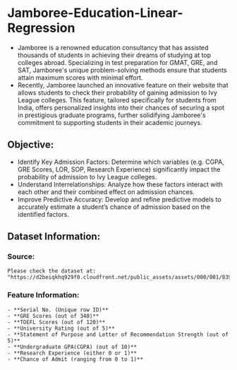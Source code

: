 # Jamboree-Education-Linear-Regression
- Jamboree is a renowned education consultancy that has assisted thousands of students in achieving their dreams of studying at top colleges abroad. Specializing in test preparation for GMAT, GRE, and SAT, Jamboree's unique problem-solving methods ensure that students attain maximum scores with minimal effort.
- Recently, Jamboree launched an innovative feature on their website that allows students to check their probability of gaining admission to Ivy League colleges. This feature, tailored specifically for students from India, offers personalized insights into their chances of securing a spot in prestigious graduate programs, further solidifying Jamboree's commitment to supporting students in their academic journeys.
## Objective:
- Identify Key Admission Factors: Determine which variables (e.g. CGPA, GRE Scores, LOR, SOP, Research Experience) significantly impact the probability of admission to Ivy League colleges.
- Understand Interrelationships: Analyze how these factors interact with each other and their combined effect on admission chances.
- Improve Predictive Accuracy: Develop and refine predictive models to accurately estimate a student’s chance of admission based on the identified factors.
## Dataset Information:
  ### Source:
    Please check the dataset at: "https://d2beiqkhq929f0.cloudfront.net/public_assets/assets/000/001/839/original/Jamboree_Admission.csv"
  
  ### Feature Information:
    - **Serial No. (Unique row ID)**
    - **GRE Scores (out of 340)**
    - **TOEFL Scores (out of 120)**
    - **University Rating (out of 5)**
    - **Statement of Purpose and Letter of Recommendation Strength (out of 5)**
    - **Undergraduate GPA(CGPA) (out of 10)**
    - **Research Experience (either 0 or 1)**
    - **Chance of Admit (ranging from 0 to 1)**
